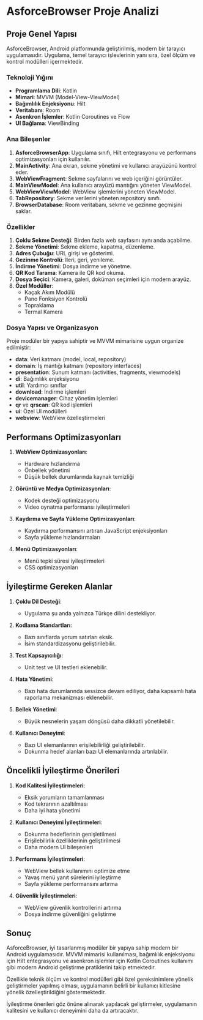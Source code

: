 # AsforceBrowser Proje Analizi

## Proje Genel Yapısı

AsforceBrowser, Android platformunda geliştirilmiş, modern bir tarayıcı uygulamasıdır. Uygulama, temel tarayıcı işlevlerinin yanı sıra, özel ölçüm ve kontrol modülleri içermektedir.

### Teknoloji Yığını

- **Programlama Dili**: Kotlin
- **Mimari**: MVVM (Model-View-ViewModel)
- **Bağımlılık Enjeksiyonu**: Hilt
- **Veritabanı**: Room
- **Asenkron İşlemler**: Kotlin Coroutines ve Flow
- **UI Bağlama**: ViewBinding

### Ana Bileşenler

1. **AsforceBrowserApp**: Uygulama sınıfı, Hilt entegrasyonu ve performans optimizasyonları için kullanılır.
2. **MainActivity**: Ana ekran, sekme yönetimi ve kullanıcı arayüzünü kontrol eder.
3. **WebViewFragment**: Sekme sayfalarını ve web içeriğini görüntüler.
4. **MainViewModel**: Ana kullanıcı arayüzü mantığını yöneten ViewModel.
5. **WebViewViewModel**: WebView işlemlerini yöneten ViewModel.
6. **TabRepository**: Sekme verilerini yöneten repository sınıfı.
7. **BrowserDatabase**: Room veritabanı, sekme ve gezinme geçmişini saklar.

### Özellikler

1. **Çoklu Sekme Desteği**: Birden fazla web sayfasını aynı anda açabilme.
2. **Sekme Yönetimi**: Sekme ekleme, kapatma, düzenleme.
3. **Adres Çubuğu**: URL girişi ve gösterimi.
4. **Gezinme Kontrolü**: İleri, geri, yenileme.
5. **İndirme Yönetimi**: Dosya indirme ve yönetme.
6. **QR Kod Tarama**: Kamera ile QR kod okuma.
7. **Dosya Seçici**: Kamera, galeri, doküman seçimleri için modern arayüz.
8. **Özel Modüller**:
   - Kaçak Akım Modülü
   - Pano Fonksiyon Kontrolü
   - Topraklama
   - Termal Kamera

### Dosya Yapısı ve Organizasyon

Proje modüler bir yapıya sahiptir ve MVVM mimarisine uygun organize edilmiştir:

- **data**: Veri katmanı (model, local, repository)
- **domain**: İş mantığı katmanı (repository interfaces)
- **presentation**: Sunum katmanı (activities, fragments, viewmodels)
- **di**: Bağımlılık enjeksiyonu
- **util**: Yardımcı sınıflar
- **download**: İndirme işlemleri
- **devicemanager**: Cihaz yönetim işlemleri
- **qr** ve **qrscan**: QR kod işlemleri
- **ui**: Özel UI modülleri
- **webview**: WebView özelleştirmeleri

## Performans Optimizasyonları

1. **WebView Optimizasyonları**:
   - Hardware hızlandırma
   - Önbellek yönetimi
   - Düşük bellek durumlarında kaynak temizliği

2. **Görüntü ve Medya Optimizasyonları**:
   - Kodek desteği optimizasyonu
   - Video oynatma performansı iyileştirmeleri

3. **Kaydırma ve Sayfa Yükleme Optimizasyonları**:
   - Kaydırma performansını artıran JavaScript enjeksiyonları
   - Sayfa yükleme hızlandırmaları

4. **Menü Optimizasyonları**:
   - Menü tepki süresi iyileştirmeleri
   - CSS optimizasyonları

## İyileştirme Gereken Alanlar

1. **Çoklu Dil Desteği**: 
   - Uygulama şu anda yalnızca Türkçe dilini destekliyor.
   
2. **Kodlama Standartları**:
   - Bazı sınıflarda yorum satırları eksik.
   - İsim standardizasyonu geliştirilebilir.

3. **Test Kapsayıcılığı**:
   - Unit test ve UI testleri eklenebilir.

4. **Hata Yönetimi**:
   - Bazı hata durumlarında sessizce devam ediliyor, daha kapsamlı hata raporlama mekanizması eklenebilir.

5. **Bellek Yönetimi**:
   - Büyük nesnelerin yaşam döngüsü daha dikkatli yönetilebilir.

6. **Kullanıcı Deneyimi**:
   - Bazı UI elemanlarının erişilebilirliği geliştirilebilir.
   - Dokunma hedef alanları bazı UI elemanlarında artırılabilir.

## Öncelikli İyileştirme Önerileri

1. **Kod Kalitesi İyileştirmeleri**:
   - Eksik yorumların tamamlanması
   - Kod tekrarının azaltılması
   - Daha iyi hata yönetimi

2. **Kullanıcı Deneyimi İyileştirmeleri**:
   - Dokunma hedeflerinin genişletilmesi
   - Erişilebilirlik özelliklerinin geliştirilmesi
   - Daha modern UI bileşenleri

3. **Performans İyileştirmeleri**:
   - WebView bellek kullanımını optimize etme
   - Yavaş menü yanıt sürelerini iyileştirme
   - Sayfa yükleme performansını artırma

4. **Güvenlik İyileştirmeleri**:
   - WebView güvenlik kontrollerini artırma
   - Dosya indirme güvenliğini geliştirme

## Sonuç

AsforceBrowser, iyi tasarlanmış modüler bir yapıya sahip modern bir Android uygulamasıdır. MVVM mimarisi kullanılması, bağımlılık enjeksiyonu için Hilt entegrasyonu ve asenkron işlemler için Kotlin Coroutines kullanımı gibi modern Android geliştirme pratiklerini takip etmektedir. 

Özellikle teknik ölçüm ve kontrol modülleri gibi özel gereksinimlere yönelik geliştirmeler yapılmış olması, uygulamanın belirli bir kullanıcı kitlesine yönelik özelleştirildiğini göstermektedir.

İyileştirme önerileri göz önüne alınarak yapılacak geliştirmeler, uygulamanın kalitesini ve kullanıcı deneyimini daha da artıracaktır.
